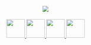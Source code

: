 <p align="center">
  <img src="https://capsule-render.vercel.app/api?type=venom&height=300&color=gradient&text=Look%20who's%20here!&textBg=false&animation=blink&desc=You're%20not%20lost%20are%20you?&descSize=-14"/>
</p>

<div align="center" style="margin-top: 20">
  <a href="#">
    <img height="50" src="https://github.com/blazejzj/blazejzj/assets/142219617/25bba46b-1348-4e0a-ad4e-6d702f0354e0"/>
  </a>
  <a href="#">
    <img height="50" src="https://github.com/blazejzj/blazejzj/assets/142219617/0274651e-03e9-4c29-8fec-8c1586d990ff"/>
  </a>
  <a href="#">
    <img height="50" src="https://github.com/blazejzj/blazejzj/assets/142219617/688c5d1a-9095-49b7-acb7-fe308ebdb579"/>
  </a>
  <a href="#">
    <img height="50" src="https://github.com/blazejzj/blazejzj/assets/142219617/e1d9fee8-7502-4dca-9ce4-583954650d92"/>
  </a>
</div>
